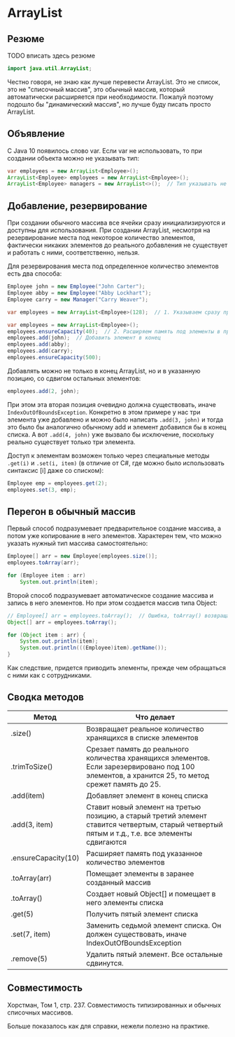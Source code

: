 # ArrayList

## Резюме

TODO вписать здесь резюме

```java
import java.util.ArrayList;
```

Честно говоря, не знаю как лучше перевести ArrayList. Это не список, это не "списочный массив", это обычный массив, который автоматически расширяется при необходимости. Пожалуй поэтому подошло бы "динамический массив", но лучше буду писать просто ArrayList.

## Объявление

C Java 10 появилось слово var. Если var не использовать, то при создании объекта можно не указывать тип:

```java
var employees = new ArrayList<Employee>();
ArrayList<Employee> employees = new ArrayList<Employee>();
ArrayList<Employee> managers = new ArrayList<>();  // Тип указывать не обязательно
```

## Добавление, резервирование

При создании обычного массива все ячейки сразу инициализируются и доступны для использования. При создании ArrayList, несмотря на резервирование места под некоторое количество элементов, фактически никаких элементов до реального добавления не существует и работать с ними, соответственно, нельзя.

Для резервирования места под определенное количество элементов есть два способа:

```java
Employee john = new Employee("John Carter");
Employee abby = new Employee("Abby Lockhart");
Employee carry = new Manager("Carry Weaver");

var employees = new ArrayList<Employee>(128);  // 1. Указываем сразу при объявлении

var employees = new ArrayList<Employee>();
employees.ensureCapacity(40);  // 2. Расширяем память под элементы в произвольный момент
employees.add(john);  // Добавить элемент в конец
employees.add(abby);
employees.add(carry);
employees.ensureCapacity(500);
```

Добавлять можно не только в конец ArrayList, но и в указанную позицию, со сдвигом остальных элементов:

```java
employees.add(2, john);
```

При этом эта вторая позиция очевидно должна существовать, иначе `IndexOutOfBoundsException`. Конкретно в этом примере  у нас три элемента уже добавлено и можно было написать `.add(3, john)` и тогда это было бы аналогично обычному add и элемент добавился бы в конец списка. А вот `.add(4, john)` уже вызвало бы исключение, поскольку реально существует только три элемента.

Доступ к элементам возможен только через специальные методы `.get(i)` и `.set(i, item)` (в отличие от C#, где можно было использовать синтаксис [i] даже со списком):

```java
Employee emp = employees.get(2);
employees.set(3, emp);
```

## Перегон в обычный массив

Первый способ подразумевает предварительное создание массива, а потом уже копирование в него элементов. Характерен тем, что можно указать нужный тип массива самостоятельно:

```java
Employee[] arr = new Employee[employees.size()];
employees.toArray(arr);

for (Employee item : arr)
	System.out.println(item);
```

Второй способ подразумевает автоматическое создание массива и запись в него элементов. Но при этом создается массив типа Object:

```java
// Employee[] arr = employees.toArray();  // Ошибка, toArray() возвращает Object[]
Object[] arr = employees.toArray();

for (Object item : arr) {
	System.out.println(item);
    System.out.println(((Employee)item).getName());
}
```

Как следствие, придется приводить элементы, прежде чем обращаться с ними как с сотрудниками.

## Сводка методов

| Метод               | Что делает                                                   |
| ------------------- | ------------------------------------------------------------ |
| .size()             | Возвращает реальное количество хранящихся в списке элементов |
| .trimToSize()       | Срезает память до реального количества хранящихся элементов. Если зарезервировано под 100 элементов, а хранится 25, то метод срежет память до 25. |
| .add(item)          | Добавляет элемент в конец списка                             |
| .add(3,  item)      | Ставит новый элемент на третью позицию, а старый третий элемент ставится четвертым, старый четвертый пятым и т.д., т.е. все элементы сдвигаются |
| .ensureCapacity(10) | Расширяет память под указанное количество элементов          |
| .toArray(arr)       | Помещает элементы в заранее созданный массив                 |
| .toArray()          | Создает новый Object[] и помещает в него элементы списка     |
| .get(5)             | Получить пятый элемент списка                                |
| .set(7, item)       | Заменить седьмой элемент списка. Он должен существовать, иначе IndexOutOfBoundsException |
| .remove(5)          | Удалить пятый элемент. Все остальные сдвинутся.              |

## Совместимость

Хорстман, Том 1, стр. 237. Совместимость типизированных и обычных списочных массивов.

Больше показалось как для справки, нежели полезно на практике.